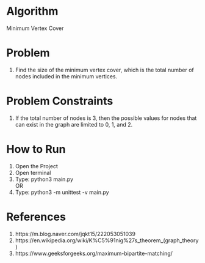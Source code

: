 <h1>Algorithm</h1>
<p>Minimum Vertex Cover</p>

<h1>Problem</h1>
<ol>
    <li>Find the size of the minimum vertex cover, which is the total number of nodes included in the minimum vertices.</li>
</ol>

<h1>Problem Constraints</h1>
<ol>
    <li>If the total number of nodes is 3, then the possible values for nodes that can exist in the graph are limited to 0, 1, and 2.</li>
</ol>

<h1>How to Run</h1>
<ol>
    <li>Open the Project</li>
    <li>Open terminal</li>
    <li>Type: python3 main.py</li>
    OR
    <li>Type: python3 -m unittest -v main.py</li>
</ol>

<h1>References</h1>
<ol>
    <li>https://m.blog.naver.com/jqkt15/222053051039</li>
    <li>https://en.wikipedia.org/wiki/K%C5%91nig%27s_theorem_(graph_theory)</li>
    <li>https://www.geeksforgeeks.org/maximum-bipartite-matching/</li>
</ol>
